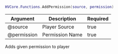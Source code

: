```lua
HVCore.Functions.AddPermission(source, permission)
```

| Argument | Description | Required |
| ----------- | ----------- | ----------- |
| @source | Player Source | true |
| @permission | Permission Name | true |

Adds given permission to player